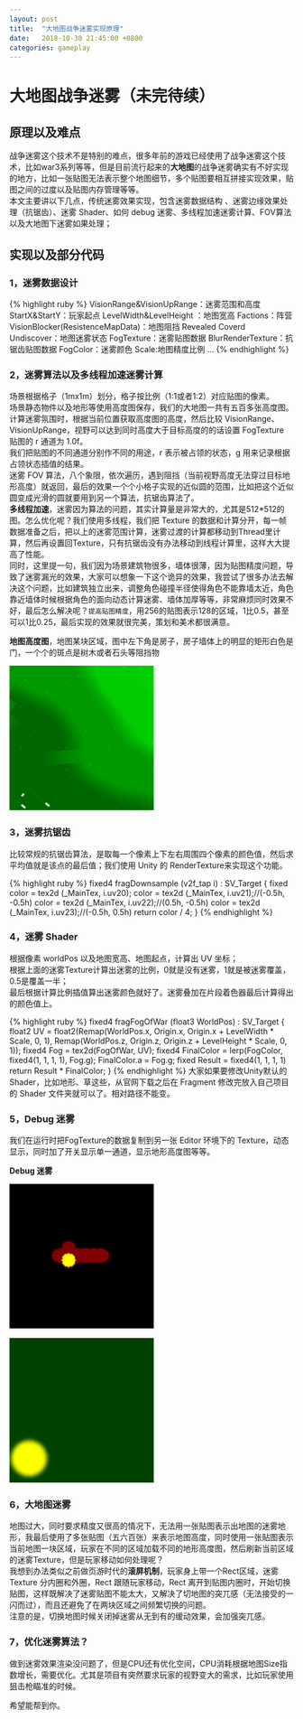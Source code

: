 ```yaml
---
layout: post
title:  "大地图战争迷雾实现原理"
date:   2018-10-30 21:45:00 +0800
categories: gameplay
---
```

# 大地图战争迷雾（未完待续）
## 原理以及难点
战争迷雾这个技术不是特别的难点，很多年前的游戏已经使用了战争迷雾这个技术，比如war3系列等等，但是目前流行起来的**大地图**的战争迷雾确实有不好实现的地方，比如一张贴图无法表示整个地图细节，多个贴图要相互拼接实现效果，贴图之间的过度以及贴图内存管理等等。<br>
本文主要讲以下几点，传统迷雾效果实现，包含迷雾数据结构
、迷雾边缘效果处理（抗锯齿）、迷雾 Shader、如何 debug 迷雾、多线程加速迷雾计算、FOV算法以及大地图下迷雾如果处理；<br>
## 实现以及部分代码
### 1，迷雾数据设计
{% highlight ruby %}
VisionRange&VisionUpRange：迷雾范围和高度
StartX&StartY：玩家起点
LevelWidth&LevelHeight ：地图宽高
Factions：阵营
VisionBlocker(ResistenceMapData)：地图阻挡
Revealed Coverd Undiscover：地图迷雾状态
FogTexture：迷雾贴图数据
BlurRenderTexture：抗锯齿贴图数据
FogColor：迷雾颜色
Scale:地图精度比例
...
{% endhighlight %}
### 2，迷雾算法以及多线程加速迷雾计算
场景根据格子（1mx1m）划分，格子按比例（1:1或者1:2）对应贴图的像素。<br>
场景静态物件以及地形等使用高度图保存，我们的大地图一共有五百多张高度图。<br>
计算迷雾氛围时，根据当前位置获取高度图的高度，然后比较 VisionRange、VisionUpRange，视野可以达到同时高度大于目标高度的的话设置 FogTexture 贴图的 r 通道为 1.0f。<br>
我们把贴图的不同通道分别作不同的用途，r 表示被占领的状态，g 用来记录根据占领状态插值的结果。<br>
迷雾 FOV 算法，八个象限，依次遍历，遇到阻挡（当前视野高度无法穿过目标地形高度）就返回，最后的效果一个个小格子实现的近似圆的范围，比如把这个近似圆变成光滑的圆就要用到另一个算法，抗锯齿算法了。<br>
**多线程加速**，迷雾因为算法的问题，其实计算量是非常大的，尤其是512*512的图。怎么优化呢？我们使用多线程，我们把 Texture 的数据和计算分开，每一帧数据准备之后，把以上的迷雾范围计算，迷雾过渡的计算都移动到Thread里计算，然后再设置回Texture，只有抗锯齿没有办法移动到线程计算里，这样大大提高了性能。<br>
同时，这里提一句，我们因为场景建筑物很多，墙体很薄，因为贴图精度问题，导致了迷雾漏光的效果，大家可以想象一下这个诡异的效果，我尝试了很多办法去解决这个问题，比如建筑独立出来，调整角色碰撞半径使得角色不能靠墙太近，角色靠近墙体时候根据角色的面向动态计算迷雾、墙体加厚等等，非常麻烦同时效果不好，最后怎么解决呢？`提高贴图精度`，用256的贴图表示128的区域，1比0.5，甚至可以1比0.25，最后实现的效果就很完美，策划和美术都很满意。<br>

**地图高度图**，地图某块区域，图中左下角是房子，房子墙体上的明显的矩形白色是门，一个个的斑点是树木或者石头等阻挡物<br>

![ResistenceMap.h](/images/ResistenceMap107.png)<br>

### 3，迷雾抗锯齿
比较常规的抗锯齿算法，是取每一个像素上下左右周围四个像素的颜色值，然后求平均值就是该点的最后值；我们使用 Unity 的 RenderTexture来实现这个功能。<br>

{% highlight ruby %}
fixed4 fragDownsample (v2f_tap i) : SV_Target
{
    fixed color  = tex2d (_MainTex, i.uv20);
    color  = tex2d (_MainTex, i.uv21);//(-0.5h, -0.5h)
    color  = tex2d (_MainTex, i.uv22);//(0.5h, -0.5h)
    color  = tex2d (_MainTex, i.uv23);//(-0.5h, 0.5h)
    return color / 4;
}
{% endhighlight %}
### 4，迷雾 Shader
根据像素 worldPos 以及地图宽高、地图起点，计算出 UV 坐标；<br>
根据上面的迷雾Texture计算出迷雾的比例，0就是没有迷雾，1就是被迷雾覆盖，0.5是覆盖一半；<br>
最后根据计算比例插值算出迷雾颜色就好了。迷雾叠加在片段着色器最后计算得出的颜色值上。<br>

{% highlight ruby %}
fixed4 fragFogOfWar (float3 WorldPos) : SV_Target
{
    float2 UV = float2(Remap(WorldPos.x, Origin.x, Origin.x + LevelWidth * Scale, 0, 1), Remap(WorldPos.z, Origin.z, Origin.z + LevelHeight * Scale, 0, 1));
    fixed4 Fog = tex2d(FogOfWar, UV);
    fixed4 FinalColor = lerp(FogColor, fixed4(1, 1, 1, 1), Fog.g);
    FinalColor.a = Fog.g;
    fixed Result = fixed4(1, 1, 1, 1)
    return Result * FinalColor;
}
{% endhighlight %}
大家如果要修改Unity默认的Shader，比如地形、草这些，从官网下载之后在 Fragment 修改完放入自己项目的 Shader 文件夹就可以了。相对路径不能变。<br>
### 5，Debug 迷雾
我们在运行时把FogTexture的数据复制到另一张 Editor 环境下的 Texture，动态显示，同时加了开关显示单一通道，显示地形高度图等等。<br>

**Debug 迷雾**<br>

![](/images/fogEditor2.png)<br>

![](/images/fogEditor1.png)<br>

### 6，大地图迷雾
地图过大，同时要求精度又很高的情况下，无法用一张贴图表示出地图的迷雾地形，我最后使用了多张贴图（五六百张）来表示地图高度，同时使用一张贴图表示当前地图一块区域，玩家在不同的区域加载不同的地形高度图，然后刷新当前区域的迷雾Texture，但是玩家移动如何处理呢？<br>
我想到办法类似之前做页游时代的**滚屏机制**，玩家身上带一个Rect区域，迷雾 Texture 分内圈和外圈，Rect 跟随玩家移动，Rect 离开到贴图内圈时，开始切换贴图，这样既解决了迷雾贴图不能太大，又解决了切地图的突兀感（无法接受的一闪而过），而且还避免了在两块区域之间频繁切换的问题。<br>
注意的是，切换地图时候关闭掉迷雾从无到有的缓动效果，会加强突兀感。
### 7，优化迷雾算法？
做到迷雾效果渲染没问题了，但是CPU还有优化空间，CPU消耗根据地图Size指数增长，需要优化。尤其是项目有突然要求玩家的视野变大的需求，比如玩家使用狙击枪瞄准的时候。<br>

希望能帮到你。